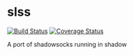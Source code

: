 # slss
[![Build Status](https://travis-ci.org/serverless-ss/slss.svg?branch=master)](https://travis-ci.org/serverless-ss/slss)
[![Coverage Status](https://coveralls.io/repos/github/serverless-ss/slss/badge.svg?branch=master)](https://coveralls.io/github/serverless-ss/slss?branch=master)

A port of shadowsocks running in shadow
